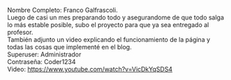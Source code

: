 Nombre Completo: Franco Galfrascoli.  
Luego de casi un mes preparando todo y asegurandome de que todo salga lo más estable posible, subo el proyecto para que ya sea entregado al profesor.  
También adjunto un video explicando el funcionamiento de la página y todas las cosas que implementé en el blog.  
Superuser: Administrador  
Contraseña: Coder1234  
Video: https://www.youtube.com/watch?v=VicDkYqSDS4
